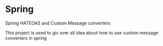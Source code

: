 Spring
======

Spring HATEOAS and Custom Message converters

This project is used to giv over all idea about how to use custom message converters in spring
